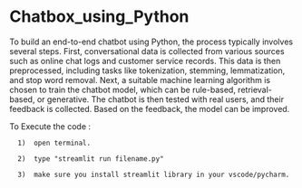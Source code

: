 # Chatbox_using_Python

To build an end-to-end chatbot using Python, the process typically involves several steps. First, conversational data is collected from various sources such as online chat logs and customer service records. This data is then preprocessed, including tasks like tokenization, stemming, lemmatization, and stop word removal. Next, a suitable machine learning algorithm is chosen to train the chatbot model, which can be rule-based, retrieval-based, or generative. 
The chatbot is then tested with real users, and their feedback is collected. Based on the feedback, the model can be improved. 

To Execute the code :
      
      1)  open terminal.
      
      2)  type "streamlit run filename.py"
       
      3)  make sure you install streamlit library in your vscode/pycharm. 
